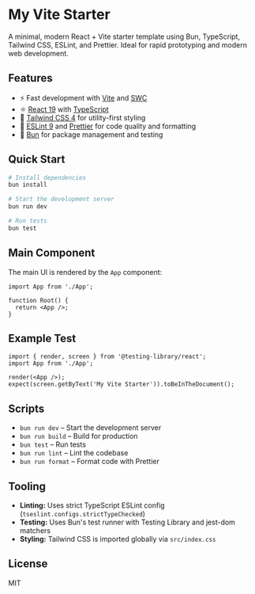 # My Vite Starter

A minimal, modern React + Vite starter template using Bun, TypeScript, Tailwind CSS, ESLint, and Prettier. Ideal for rapid prototyping and modern web development.

## Features

- ⚡️ Fast development with [Vite](https://vite.dev/) and [SWC](https://swc.rs/)
- ⚛️ [React 19](https://react.dev/) with [TypeScript](https://www.typescriptlang.org/)
- 🎨 [Tailwind CSS 4](https://tailwindcss.com/) for utility-first styling
- 🧹 [ESLint 9](https://eslint.org/) and [Prettier](https://prettier.io/) for code quality and formatting
- 🧪 [Bun](https://bun.sh/) for package management and testing

## Quick Start

```bash
# Install dependencies
bun install

# Start the development server
bun run dev

# Run tests
bun test
```

## Main Component

The main UI is rendered by the `App` component:

```tsx
import App from './App';

function Root() {
  return <App />;
}
```

## Example Test

```tsx
import { render, screen } from '@testing-library/react';
import App from './App';

render(<App />);
expect(screen.getByText('My Vite Starter')).toBeInTheDocument();
```

## Scripts

- `bun run dev` – Start the development server
- `bun run build` – Build for production
- `bun test` – Run tests
- `bun run lint` – Lint the codebase
- `bun run format` – Format code with Prettier

## Tooling

- **Linting:** Uses strict TypeScript ESLint config (`tseslint.configs.strictTypeChecked`)
- **Testing:** Uses Bun's test runner with Testing Library and jest-dom matchers
- **Styling:** Tailwind CSS is imported globally via `src/index.css`

## License

MIT
